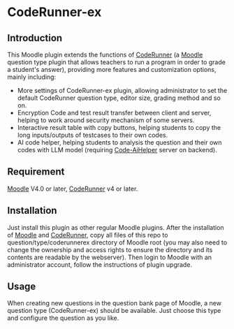 # CodeRunner-ex

## Introduction

This Moodle plugin extends the functions of [CodeRunner](https://github.com/trampgeek/moodle-qtype_coderunner) 
(a [Moodle](https://www.moodle.org) question type plugin that allows teachers to run a program in order to grade a student's answer), 
providing more features and customization options, mainly including: 

* More settings of CodeRunner-ex plugin, allowing administrator to set the default CodeRunner question type, editor size, grading method and so on. 
* Encryption Code and test result transfer between client and server, helping to work around security mechanism of some servers.
* Interactive result table with copy buttons, helping students to copy the long inputs/outputs of testcases to their own codes.
* AI code helper, helping students to analysis the question and their own codes with LLM model (requiring [Code-AiHelper](https://github.com/CPU-DS/Code-AiHelper) server on backend).

## Requirement

[Moodle](https://www.moodle.org) V4.0 or later, [CodeRunner](https://github.com/trampgeek/moodle-qtype_coderunner) v4 or later.

## Installation

Just install this plugin as other regular Moodle plugins.
After the installation of [Moodle](https://www.moodle.org) and [CodeRunner](https://github.com/trampgeek/moodle-qtype_coderunner), 
copy all files of this repo to question/type/coderunnerex directory of Moodle root 
(you may also need to change the ownership and access rights to ensure the directory and its contents are readable by the webserver). 
Then login to Moodle with an administrator account, follow the instructions of plugin upgrade.

## Usage

When creating new questions in the question bank page of Moodle, a new question type (CodeRunner-ex) should be available.
Just choose this type and configure the question as you like.